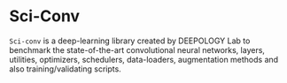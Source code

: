 # Sci-Conv
`Sci-conv` is a deep-learning library created by DEEPOLOGY Lab to benchmark the state-of-the-art convolutional neural networks, layers, utilities, optimizers, schedulers, data-loaders, augmentation methods and also training/validating scripts.
